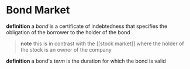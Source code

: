 # Bond Market

**definition** a _bond_ is a certificate of indebtedness that specifies the obligation of the borrower to the holder of the bond

> **note** this is in contrast with the [[stock market]] where the holder of the stock is an owner of the company

**definition** a bond's _term_ is the duration for which the bond is valid
